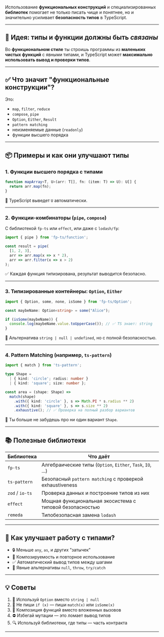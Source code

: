 Использование **функциональных конструкций** и специализированных **библиотек** помогает не только писать чище и понятнее, но и значительно усиливает **безопасность типов** в TypeScript.

---

## 🧠 Идея: типы и функции должны быть *связаны*

Во **функциональном стиле** ты строишь программы из **маленьких чистых функций** с явными типами, и TypeScript может **максимально использовать вывод и проверки типов**.

---

## ✅ Что значит "функциональные конструкции"?

Это:

* `map`, `filter`, `reduce`
* `compose`, `pipe`
* `Option`, `Either`, `Result`
* `pattern matching`
* неизменяемые данные (`readonly`)
* функции высшего порядка

---

## 📦 Примеры и как они улучшают типы

### 1. **Функции высшего порядка с типами**

```ts
function mapArray<T, U>(arr: T[], fn: (item: T) => U): U[] {
  return arr.map(fn);
}
```

🧠 TypeScript выведет `U` автоматически.

---

### 2. **Функции-комбинаторы (`pipe`, `compose`)**

С библиотекой `fp-ts` или `effect`, или даже с `lodash/fp`:

```ts
import { pipe } from 'fp-ts/function';

const result = pipe(
  [1, 2, 3],
  arr => arr.map(x => x * 2),
  arr => arr.filter(x => x > 2)
);
```

✅ Каждая функция типизирована, результат выводится безопасно.

---

### 3. **Типизированные контейнеры: `Option`, `Either`**

```ts
import { Option, some, none, isSome } from 'fp-ts/Option';

const maybeName: Option<string> = some("Alice");

if (isSome(maybeName)) {
  console.log(maybeName.value.toUpperCase()); // ✅ TS знает: string
}
```

📌 Альтернатива `string | null | undefined`, но с полной безопасностью.

---

### 4. **Pattern Matching (например, `ts-pattern`)**

```ts
import { match } from 'ts-pattern';

type Shape = 
  | { kind: 'circle'; radius: number }
  | { kind: 'square'; size: number };

const area = (shape: Shape) =>
  match(shape)
    .with({ kind: 'circle' }, s => Math.PI * s.radius ** 2)
    .with({ kind: 'square' }, s => s.size ** 2)
    .exhaustive(); // ✅ Проверка на полный разбор вариантов
```

🔐 Ты больше не забудешь про ни один вариант `Shape`.

---

## 📚 Полезные библиотеки

| Библиотека      | Что даёт                                                    |
| --------------- | ----------------------------------------------------------- |
| `fp-ts`         | Алгебраические типы (`Option`, `Either`, `Task`, `IO`, ...) |
| `ts-pattern`    | Безопасный `pattern matching` с проверкой exhaustiveness    |
| `zod` / `io-ts` | Проверка данных и построение типов из них                   |
| `effect`        | Мощная функциональная экосистема с типовой безопасностью    |
| `remeda`        | Типобезопасная замена `lodash`                              |

---

## 🎯 Как улучшает работу с типами?

* 🔒 Меньше `any`, `as`, и других "затычек"
* 📎 Композируемость и повторное использование
* ✅ Автоматический вывод типов между шагами
* 🧩 Явные альтернативы `null`, `throw`, `try/catch`

---

## 💡 Советы

1. 🧠 Используй `Option` вместо `string | null`
2. 🚫 Не пиши `if (x)` — пиши `match(x)` или `isSome(x)`
3. 🧱 Композиция функций вместо вложенных вызовов
4. ⛔️ Избегай мутации — это ломает вывод типов
5. 🔍 Используй библиотеки, где типы — часть контракта

---

